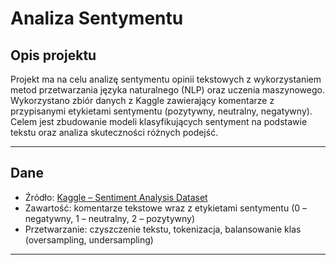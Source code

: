 # Analiza Sentymentu

## Opis projektu

Projekt ma na celu analizę sentymentu opinii tekstowych z wykorzystaniem metod przetwarzania języka naturalnego (NLP) oraz uczenia maszynowego.  
Wykorzystano zbiór danych z Kaggle zawierający komentarze z przypisanymi etykietami sentymentu (pozytywny, neutralny, negatywny).  
Celem jest zbudowanie modeli klasyfikujących sentyment na podstawie tekstu oraz analiza skuteczności różnych podejść.

---

## Dane

- Źródło: [Kaggle – Sentiment Analysis Dataset](https://www.kaggle.com/datasets/abdelmalekeladjelet/sentiment-analysis-dataset)  
- Zawartość: komentarze tekstowe wraz z etykietami sentymentu (0 – negatywny, 1 – neutralny, 2 – pozytywny)  
- Przetwarzanie: czyszczenie tekstu, tokenizacja, balansowanie klas (oversampling, undersampling)

---
